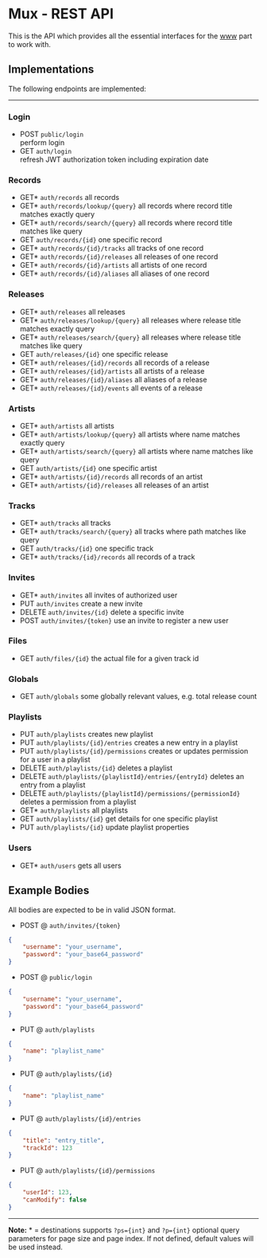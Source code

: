 # Mux - REST API

This is the API which provides all the essential interfaces for the [www](https://github.com/tobiaswuerth/mux-www) part to work with.

## Implementations

The following endpoints are implemented:

-----

### Login
* POST 	`public/login`					
perform login
* GET 	`auth/login`				
refresh JWT authorization token including expiration date

### Records
* GET*	`auth/records`
all records
* GET*	`auth/records/lookup/{query}`
all records where record title matches exactly query
* GET*	`auth/records/search/{query}`
all records where record title matches like query
* GET		`auth/records/{id}`
one specific record 
* GET*	`auth/records/{id}/tracks`
all tracks of one record
* GET*	`auth/records/{id}/releases`
all releases of one record
* GET*	`auth/records/{id}/artists`
all artists of one record
* GET*	`auth/records/{id}/aliases`
all aliases of one record

### Releases
* GET*	`auth/releases`
all releases
* GET*	`auth/releases/lookup/{query}`
all releases where release title matches exactly query
* GET*	`auth/releases/search/{query}`
all releases where release title matches like query
* GET		`auth/releases/{id}`
one specific release
* GET*	`auth/releases/{id}/records`
all records of a release
* GET*	`auth/releases/{id}/artists`
all artists of a release
* GET*	`auth/releases/{id}/aliases`
all aliases of a release
* GET*	`auth/releases/{id}/events`
all events of a release

### Artists
* GET*	`auth/artists`
all artists
* GET*	`auth/artists/lookup/{query}`
all artists where name matches exactly query
* GET*	`auth/artists/search/{query}`
all artists where name matches like query 
* GET		`auth/artists/{id}`
one specific artist
* GET*	`auth/artists/{id}/records`
all records of an artist
* GET*	`auth/artists/{id}/releases`
all releases of an artist

### Tracks
* GET*	`auth/tracks`
all tracks
* GET* `auth/tracks/search/{query}`
all tracks where path matches like query
* GET		`auth/tracks/{id}`
one specific track
* GET*	`auth/tracks/{id}/records`
all records of a track

### Invites
* GET* `auth/invites`
all invites of authorized user
* PUT `auth/invites`
create a new invite
* DELETE `auth/invites/{id}`
delete a specific invite
* POST `auth/invites/{token}`
use an invite to register a new user

### Files
* GET	`auth/files/{id}`
the actual file for a given track id

### Globals
* GET	`auth/globals`
some globally relevant values, e.g. total release count

### Playlists
* PUT	`auth/playlists`
creates new playlist
* PUT	`auth/playlists/{id}/entries`
creates a new entry in a playlist
* PUT	`auth/playlists/{id}/permissions`
creates or updates permission for a user in a playlist
* DELETE	`auth/playlists/{id}`
deletes a playlist
* DELETE	`auth/playlists/{playlistId}/entries/{entryId}`
deletes an entry from a playlist
* DELETE	`auth/playlists/{playlistId}/permissions/{permissionId}`
deletes a permission from a playlist
* GET*	`auth/playlists`
all playlists
* GET	`auth/playlists/{id}`
get details for one specific playlist
* PUT   `auth/playlists/{id}`
update playlist properties

### Users
* GET*	`auth/users`
gets all users

## Example Bodies
All bodies are expected to be in valid JSON format.

* POST @ `auth/invites/{token}`
```json
{
    "username": "your_username",
    "password": "your_base64_password"
}
```

* POST @ `public/login`
```json
{
    "username": "your_username",
    "password": "your_base64_password"
}
```

* PUT @ `auth/playlists`
```json
{
    "name": "playlist_name"
}
```

* PUT @ `auth/playlists/{id}`
```json
{
    "name": "playlist_name"
}
```

* PUT @ `auth/playlists/{id}/entries`
```json
{
    "title": "entry_title",
    "trackId": 123
}
```

* PUT @ `auth/playlists/{id}/permissions`
```json
{
    "userId": 123,
    "canModify": false
}
```

-----

**Note:**
\* = destinations supports `?ps={int}` and `?p={int}` optional query parameters for page size and page index. If not defined, default values will be used instead.
